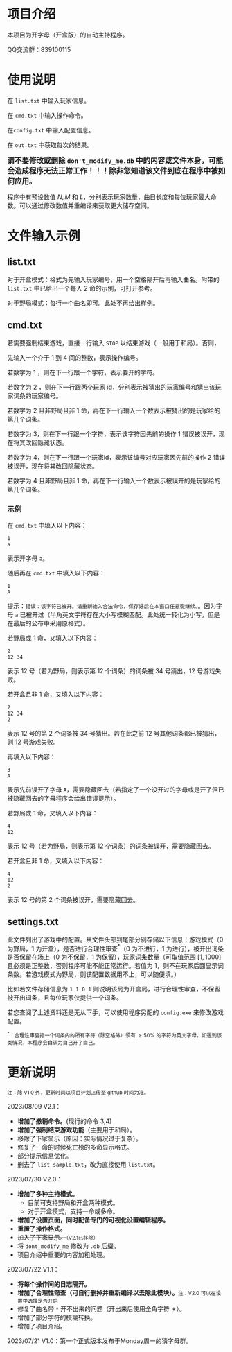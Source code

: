 # 项目介绍

本项目为开字母（开盒版）的自动主持程序。

QQ交流群：839100115

# 使用说明

在 `list.txt` 中输入玩家信息。

在 `cmd.txt` 中输入操作命令。

在`config.txt` 中输入配置信息。

在 `out.txt` 中获取每次的结果。

**<big>请不要修改或删除 `don't_modify_me.db` 中的内容或文件本身，可能会造成程序无法正常工作！！！除非您知道该文件到底在程序中被如何应用。</big>**

程序中有预设数值 $N,M$ 和 $L$，分别表示玩家数量，曲目长度和每位玩家最大命数。可以通过修改数值并重编译来获取更大储存空间。

# 文件输入示例

## list.txt 

对于开盒模式：格式为先输入玩家编号，用一个空格隔开后再输入曲名。附带的 `list.txt` 中已给出一个每人 $2$ 命的示例，可打开参考。

对于野局模式：每行一个曲名即可。此处不再给出样例。

## cmd.txt

若需要强制结束游戏，直接一行输入 `STOP` 以结束游戏（一般用于和局）。否则，

先输入一个介于 $1$ 到 $4$ 间的整数，表示操作编号。

若数字为 $1$ ，则在下一行跟一个字符，表示要开的字符。

若数字为 $2$ ，则在下一行跟两个玩家 id，分别表示被猜出的玩家编号和猜出该玩家词条的玩家编号。

若数字为 $2$ 且非野局且非 $1$ 命，再在下一行输入一个数表示被猜出的是玩家给的第几个词条。

若数字为 $3$，则在下一行跟一个字符，表示该字符因先前的操作 $1$ 错误被误开，现在将其改回隐藏状态。

若数字为 $4$，则在下一行跟一个玩家id，表示该编号对应玩家因先前的操作 $2$ 错误被误开，现在将其改回隐藏状态。

若数字为 $4$ 且非野局且非 $1$ 命，再在下一行输入一个数表示被误开的是玩家给的第几个词条。

### 示例

在 `cmd.txt` 中填入以下内容：

```
1
a
```

表示开字母 `a`。

随后再在 `cmd.txt` 中填入以下内容：

```
1
A
```

提示：`错误：该字符已被开。请重新输入合法命令，保存好后在本窗口任意键继续。`。因为字母 `a` 已被开过（半角英文字符存在大小写模糊匹配。此处统一转化为小写，但是在最后的公布中采用原格式）。

若野局或 $1$ 命，又填入以下内容：

```
2
12 34
```

表示 $12$ 号（若为野局，则表示第 $12$ 个词条）的词条被 $34$ 号猜出，$12$ 号游戏失败。

若开盒且非 $1$ 命，又填入以下内容：

```
2
12 34
2
```

表示 $12$ 号的第 $2$ 个词条被 $34$ 号猜出。若在此之前 $12$ 号其他词条都已被猜出，则 $12$ 号游戏失败。

再填入以下内容：

```
3
A
```

表示先前误开了字母 `A`，需要隐藏回去（若指定了一个没开过的字母或是开了但已被隐藏回去的字母程序会给出错误提示）。

若野局或 $1$ 命，又填入以下内容：

```
4
12
```

表示 $12$ 号（若为野局，则表示第 $12$ 个词条）的词条被误开，需要隐藏回去。

若开盒且非 $1$ 命，又填入以下内容：

```
4
12
2
```

表示 $12$ 号的第 $2$ 个词条被误开，需要隐藏回去。

## settings.txt

此文件列出了游戏中的配置。从文件头部到尾部分别存储以下信息：游戏模式（$0$ 为野局，$1$ 为开盒），是否进行合理性审查$^*$（$0$ 为不进行，$1$ 为进行），被开出词条是否保留在场上（$0$ 为不保留，$1$ 为保留），玩家词条数量（可取值范围 $[1,1000]$ 且必须是正整数，否则程序可能不能正常运行。若值为 $1$，则不在玩家后面显示词条数。若游戏模式为野局，则该配置数据用不上，可以随便填。）

比如若文件存储信息为 `1 1 0 1` 则说明该局为开盒局，进行合理性审查，不保留被开出词条，且每位玩家仅提供一个词条。

若您查阅了上述资料还是无从下手，可以使用程序另配的 `config.exe` 来修改游戏配置。

<small> $^*$：合理性审查指一个词条内的所有字符（除空格外）须有 $\ge50\%$ 的字符为英文字母。如遇到该类情况，本程序会自认为自己开了自己。</small>

# 更新说明

<small>注：除 V1.0 外，更新时间以项目计划上传至 github 时间为准。</small>

2023/08/09 V2.1：

* **增加了撤销命令。**(现行的命令 3,4)
* **增加了强制结束游戏功能**（主要用于和局）。
* 移除了下家显示（原因：实际情况过于复杂）。
* 修复了一命的时候死亡榜的多命显示格式。
* 部分提示信息优化。
* 删去了 `list_sample.txt`，改为直接使用 `list.txt`。

2023/07/30 V2.0：

* **增加了多种主持模式。**
  * 目前可支持野局和开盒两种模式。
  * 对于开盒模式，支持一命或多命。
* **增加了设置页面，同时配备专门的可视化设置编辑程序。**
* **重置了操作格式。**
* ~~加入了下家显示。~~<small>（V2.1已移除）</small>
* 将 `dont_modify_me` 修改为 `.db` 后缀。
* 项目介绍中重要的内容加粗处理。

2023/07/22 V1.1：

* **将每个操作间的日志隔开。**
* **增加了合理性筛查（可自行删掉并重新编译以去除此模块）。**<small>注：V2.0 可以在设置中选择是否开启</small>
* 修复了曲名带 `*` 开不出来的问题（开出来后使用全角字符 `＊`）。
* 增加了部分字符的模糊转换。
* 增加了项目介绍。

2023/07/21 V1.0：第一个正式版本发布于Monday周一的猜字母群。

